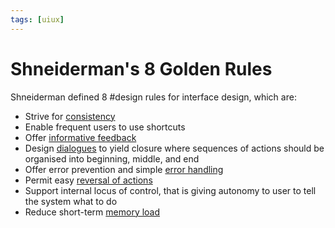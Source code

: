 ```yaml
---
tags: [uiux]
---
```


# Shneiderman's 8 Golden Rules

Shneiderman defined 8 #design rules for interface design, which are:
- Strive for [consistency](202305142214.md)
- Enable frequent users to use shortcuts
- Offer [informative feedback](202305142217.md)
- Design [dialogues](202305142216.md) to yield closure where sequences of
  actions should be organised into beginning, middle, and end
- Offer error prevention and simple [error handling](202305142217.md)
- Permit easy [reversal of actions](202305142217.md)
- Support internal locus of control, that is giving autonomy to user to tell the
  system what to do
- Reduce short-term [memory load](202304291456.md)
